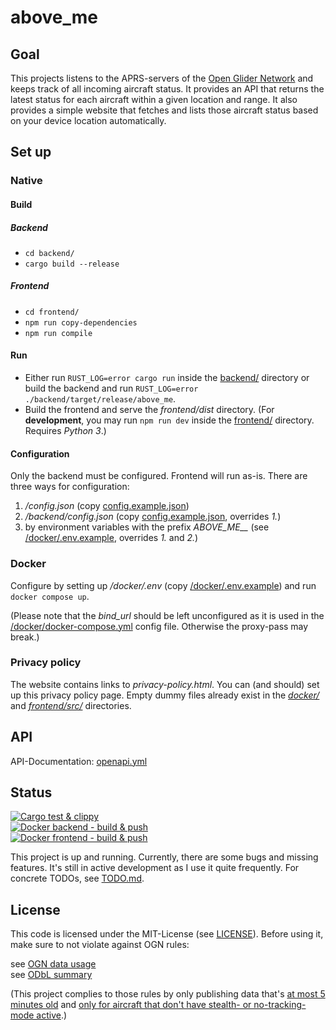 # above_me
## Goal
This projects listens to the APRS-servers of the [Open Glider Network](http://wiki.glidernet.org/) and keeps track of all incoming aircraft status. It provides an API that returns the latest status for each aircraft within a given location and range. It also provides a simple website that fetches and lists those aircraft status based on your device location automatically.  

## Set up
### Native
#### Build
##### Backend
- `cd backend/`
- `cargo build --release`

##### Frontend
- `cd frontend/`
- `npm run copy-dependencies`
- `npm run compile`

#### Run
- Either run `RUST_LOG=error cargo run` inside the [backend/](backend) directory or build the backend and run `RUST_LOG=error ./backend/target/release/above_me`.
- Build the frontend and serve the _frontend/dist_ directory.
  (For **development**, you may run `npm run dev` inside the [frontend/](frontend) directory. Requires _Python 3_.)

#### Configuration
Only the backend must be configured. Frontend will run as-is. There are three ways for configuration:

1. _/config.json_ (copy [config.example.json](config.example.json))
2. _/backend/config.json_ (copy [config.example.json](config.example.json), overrides _1._)
3. by environment variables with the prefix _ABOVE\_ME\_\__ (see [/docker/.env.example](docker/.env.example), overrides _1._ and _2._)

### Docker
Configure by setting up _/docker/.env_ (copy [/docker/.env.example](docker/.env.example)) and run `docker compose up`.

(Please note that the _bind\_url_ should be left unconfigured as it is used in the [/docker/docker-compose.yml](docker/docker-compose.yml) config file. Otherwise the proxy-pass may break.)

### Privacy policy
The website contains links to _privacy-policy.html_. You can (and should) set up this privacy policy page. Empty dummy files already exist in the [_docker/_](docker) and [_frontend/src/_](frontend/src) directories.

## API
API-Documentation: [openapi.yml](openapi.yml)

## Status
[![Cargo test & clippy](https://github.com/neon-JS/above_me/actions/workflows/cargo.yml/badge.svg)](https://github.com/neon-JS/above_me/actions/workflows/cargo.yml)  
[![Docker backend - build & push](https://github.com/neon-JS/above_me/actions/workflows/docker-backend.yml/badge.svg)](https://github.com/neon-JS/above_me/actions/workflows/docker-backend.yml)  
[![Docker frontend - build & push](https://github.com/neon-JS/above_me/actions/workflows/docker-frontend.yml/badge.svg)](https://github.com/neon-JS/above_me/actions/workflows/docker-frontend.yml)

This project is up and running. Currently, there are some bugs and missing features.
It's still in active development as I use it quite frequently.
For concrete TODOs, see [TODO.md](TODO.md).

## License
This code is licensed under the MIT-License (see [LICENSE](LICENSE)). Before using it, make sure to not violate against OGN rules:

see [OGN data usage](https://www.glidernet.org/ogn-data-usage/)  
see [ODbL summary](https://opendatacommons.org/licenses/odbl/summary/)

(This project complies to those rules by only publishing data that's [at most 5 minutes old](backend/src/api/state.rs#L127) and [only for aircraft that don't have stealth- or no-tracking-mode active](backend/src/ogn/aprs/conversion.rs#L26).)